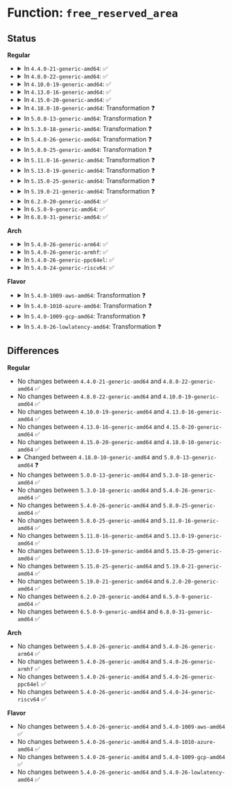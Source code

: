 # Function: <code>free_reserved_area</code>

## Status
<b>Regular</b>
<ul>
<li>
<details>
<summary>In <code>4.4.0-21-generic-amd64</code>: ✅</summary>

```c
long unsigned int free_reserved_area(void * start, void * end, int poison, char * s)
```

```json
{
  "name": "free_reserved_area",
  "collision_type": "Unique Global",
  "inline_type": "No",
  "funcs": [
    {
      "addr": 18446744071580504352,
      "name": "free_reserved_area",
      "external": true,
      "loc": "mm/page_alloc.c:5792",
      "file": "mm/page_alloc.c",
      "inline": "seen, unknown",
      "caller_inline": [],
      "caller_func": [
        "arch/x86/mm/init.c:free_init_pages"
      ]
    }
  ],
  "symbols": [
    {
      "addr": 18446744071580504352,
      "name": "free_reserved_area",
      "section": ".text",
      "bind": "STB_GLOBAL",
      "size": 291
    }
  ]
}
```
</details>
</li>
<li>
<details>
<summary>In <code>4.8.0-22-generic-amd64</code>: ✅</summary>

```c
long unsigned int free_reserved_area(void * start, void * end, int poison, char * s)
```

```json
{
  "name": "free_reserved_area",
  "collision_type": "Unique Global",
  "inline_type": "No",
  "funcs": [
    {
      "addr": 18446744071580586336,
      "name": "free_reserved_area",
      "external": true,
      "loc": "mm/page_alloc.c:6419",
      "file": "mm/page_alloc.c",
      "inline": "seen, unknown",
      "caller_inline": [],
      "caller_func": [
        "arch/x86/mm/init.c:free_init_pages"
      ]
    }
  ],
  "symbols": [
    {
      "addr": 18446744071580586336,
      "name": "free_reserved_area",
      "section": ".text",
      "bind": "STB_GLOBAL",
      "size": 295
    }
  ]
}
```
</details>
</li>
<li>
<details>
<summary>In <code>4.10.0-19-generic-amd64</code>: ✅</summary>

```c
long unsigned int free_reserved_area(void * start, void * end, int poison, char * s)
```

```json
{
  "name": "free_reserved_area",
  "collision_type": "Unique Global",
  "inline_type": "No",
  "funcs": [
    {
      "addr": 18446744071580653248,
      "name": "free_reserved_area",
      "external": true,
      "loc": "mm/page_alloc.c:6458",
      "file": "mm/page_alloc.c",
      "inline": "seen, unknown",
      "caller_inline": [],
      "caller_func": [
        "arch/x86/mm/init.c:free_init_pages"
      ]
    }
  ],
  "symbols": [
    {
      "addr": 18446744071580653248,
      "name": "free_reserved_area",
      "section": ".text",
      "bind": "STB_GLOBAL",
      "size": 273
    }
  ]
}
```
</details>
</li>
<li>
<details>
<summary>In <code>4.13.0-16-generic-amd64</code>: ✅</summary>

```c
long unsigned int free_reserved_area(void * start, void * end, int poison, char * s)
```

```json
{
  "name": "free_reserved_area",
  "collision_type": "Unique Global",
  "inline_type": "No",
  "funcs": [
    {
      "addr": 18446744071580686128,
      "name": "free_reserved_area",
      "external": true,
      "loc": "mm/page_alloc.c:6753",
      "file": "mm/page_alloc.c",
      "inline": "seen, unknown",
      "caller_inline": [],
      "caller_func": [
        "arch/x86/mm/init.c:free_init_pages"
      ]
    }
  ],
  "symbols": [
    {
      "addr": 18446744071580686128,
      "name": "free_reserved_area",
      "section": ".text",
      "bind": "STB_GLOBAL",
      "size": 272
    }
  ]
}
```
</details>
</li>
<li>
<details>
<summary>In <code>4.15.0-20-generic-amd64</code>: ✅</summary>

```c
long unsigned int free_reserved_area(void * start, void * end, int poison, char * s)
```

```json
{
  "name": "free_reserved_area",
  "collision_type": "Unique Global",
  "inline_type": "No",
  "funcs": [
    {
      "addr": 18446744071580769104,
      "name": "free_reserved_area",
      "external": true,
      "loc": "mm/page_alloc.c:6766",
      "file": "mm/page_alloc.c",
      "inline": "seen, unknown",
      "caller_inline": [],
      "caller_func": [
        "arch/x86/mm/init.c:free_init_pages"
      ]
    }
  ],
  "symbols": [
    {
      "addr": 18446744071580769104,
      "name": "free_reserved_area",
      "section": ".text",
      "bind": "STB_GLOBAL",
      "size": 272
    }
  ]
}
```
</details>
</li>
<li>
<details>
<summary>In <code>4.18.0-10-generic-amd64</code>: Transformation ❓</summary>

```c
long unsigned int free_reserved_area(void * start, void * end, int poison, char * s)
```

```json
{
  "name": "free_reserved_area",
  "collision_type": "Unique Global",
  "inline_type": "No",
  "funcs": [
    {
      "addr": 0,
      "name": "free_reserved_area",
      "external": true,
      "loc": "mm/page_alloc.c:6934",
      "file": "mm/page_alloc.c",
      "inline": "seen, unknown",
      "caller_inline": [],
      "caller_func": [
        "arch/x86/mm/init.c:free_init_pages"
      ]
    }
  ],
  "symbols": [
    {
      "addr": 18446744071580921133,
      "name": "free_reserved_area.cold.114",
      "section": ".text",
      "bind": "STB_LOCAL",
      "size": 29
    },
    {
      "addr": 18446744071580905312,
      "name": "free_reserved_area",
      "section": ".text",
      "bind": "STB_GLOBAL",
      "size": 295
    }
  ]
}
```
</details>
</li>
<li>
<details>
<summary>In <code>5.0.0-13-generic-amd64</code>: Transformation ❓</summary>

```c
long unsigned int free_reserved_area(void * start, void * end, int poison, const char * s)
```

```json
{
  "name": "free_reserved_area",
  "collision_type": "Unique Global",
  "inline_type": "No",
  "funcs": [
    {
      "addr": 0,
      "name": "free_reserved_area",
      "external": true,
      "loc": "mm/page_alloc.c:7239",
      "file": "mm/page_alloc.c",
      "inline": "seen, unknown",
      "caller_inline": [],
      "caller_func": [
        "arch/x86/mm/init.c:free_init_pages"
      ]
    }
  ],
  "symbols": [
    {
      "addr": 18446744071580997079,
      "name": "free_reserved_area.cold.118",
      "section": ".text",
      "bind": "STB_LOCAL",
      "size": 29
    },
    {
      "addr": 18446744071580979968,
      "name": "free_reserved_area",
      "section": ".text",
      "bind": "STB_GLOBAL",
      "size": 295
    }
  ]
}
```
</details>
</li>
<li>
<details>
<summary>In <code>5.3.0-18-generic-amd64</code>: Transformation ❓</summary>

```c
long unsigned int free_reserved_area(void * start, void * end, int poison, const char * s)
```

```json
{
  "name": "free_reserved_area",
  "collision_type": "Unique Global",
  "inline_type": "No",
  "funcs": [
    {
      "addr": 0,
      "name": "free_reserved_area",
      "external": true,
      "loc": "mm/page_alloc.c:7441",
      "file": "mm/page_alloc.c",
      "inline": "seen, unknown",
      "caller_inline": [],
      "caller_func": [
        "init/main.c:free_initmem",
        "init/initramfs.c:free_initrd_mem",
        "arch/x86/mm/init.c:free_init_pages"
      ]
    }
  ],
  "symbols": [
    {
      "addr": 18446744071581418548,
      "name": "free_reserved_area.cold",
      "section": ".text",
      "bind": "STB_LOCAL",
      "size": 29
    },
    {
      "addr": 18446744071581411344,
      "name": "free_reserved_area",
      "section": ".text",
      "bind": "STB_GLOBAL",
      "size": 341
    }
  ]
}
```
</details>
</li>
<li>
<details>
<summary>In <code>5.4.0-26-generic-amd64</code>: Transformation ❓</summary>

```c
long unsigned int free_reserved_area(void * start, void * end, int poison, const char * s)
```

```json
{
  "name": "free_reserved_area",
  "collision_type": "Unique Global",
  "inline_type": "No",
  "funcs": [
    {
      "addr": 0,
      "name": "free_reserved_area",
      "external": true,
      "loc": "mm/page_alloc.c:7471",
      "file": "mm/page_alloc.c",
      "inline": "seen, unknown",
      "caller_inline": [],
      "caller_func": [
        "init/main.c:free_initmem",
        "init/initramfs.c:free_initrd_mem",
        "arch/x86/mm/init.c:free_init_pages"
      ]
    }
  ],
  "symbols": [
    {
      "addr": 18446744071581479499,
      "name": "free_reserved_area.cold",
      "section": ".text",
      "bind": "STB_LOCAL",
      "size": 29
    },
    {
      "addr": 18446744071581472368,
      "name": "free_reserved_area",
      "section": ".text",
      "bind": "STB_GLOBAL",
      "size": 341
    }
  ]
}
```
</details>
</li>
<li>
<details>
<summary>In <code>5.8.0-25-generic-amd64</code>: Transformation ❓</summary>

```c
long unsigned int free_reserved_area(void * start, void * end, int poison, const char * s)
```

```json
{
  "name": "free_reserved_area",
  "collision_type": "Unique Global",
  "inline_type": "No",
  "funcs": [
    {
      "addr": 0,
      "name": "free_reserved_area",
      "external": true,
      "loc": "mm/page_alloc.c:7500",
      "file": "mm/page_alloc.c",
      "inline": "seen, unknown",
      "caller_inline": [],
      "caller_func": [
        "init/main.c:free_initmem",
        "init/initramfs.c:free_initrd_mem",
        "arch/x86/mm/init.c:free_init_pages"
      ]
    }
  ],
  "symbols": [
    {
      "addr": 18446744071581684489,
      "name": "free_reserved_area.cold",
      "section": ".text",
      "bind": "STB_LOCAL",
      "size": 29
    },
    {
      "addr": 18446744071581678400,
      "name": "free_reserved_area",
      "section": ".text",
      "bind": "STB_GLOBAL",
      "size": 358
    }
  ]
}
```
</details>
</li>
<li>
<details>
<summary>In <code>5.11.0-16-generic-amd64</code>: Transformation ❓</summary>

```c
long unsigned int free_reserved_area(void * start, void * end, int poison, const char * s)
```

```json
{
  "name": "free_reserved_area",
  "collision_type": "Unique Global",
  "inline_type": "No",
  "funcs": [
    {
      "addr": 0,
      "name": "free_reserved_area",
      "external": true,
      "loc": "mm/page_alloc.c:7646",
      "file": "mm/page_alloc.c",
      "inline": "seen, unknown",
      "caller_inline": [],
      "caller_func": [
        "init/main.c:free_initmem",
        "init/initramfs.c:free_initrd_mem",
        "arch/x86/mm/init.c:free_init_pages"
      ]
    }
  ],
  "symbols": [
    {
      "addr": 18446744071591331389,
      "name": "free_reserved_area.cold",
      "section": ".text",
      "bind": "STB_LOCAL",
      "size": 29
    },
    {
      "addr": 18446744071581726224,
      "name": "free_reserved_area",
      "section": ".text",
      "bind": "STB_GLOBAL",
      "size": 339
    }
  ]
}
```
</details>
</li>
<li>
<details>
<summary>In <code>5.13.0-19-generic-amd64</code>: Transformation ❓</summary>

```c
long unsigned int free_reserved_area(void * start, void * end, int poison, const char * s)
```

```json
{
  "name": "free_reserved_area",
  "collision_type": "Unique Global",
  "inline_type": "No",
  "funcs": [
    {
      "addr": 0,
      "name": "free_reserved_area",
      "external": true,
      "loc": "mm/page_alloc.c:7864",
      "file": "mm/page_alloc.c",
      "inline": "seen, unknown",
      "caller_inline": [],
      "caller_func": [
        "init/main.c:free_initmem",
        "init/initramfs.c:free_initrd_mem",
        "arch/x86/mm/init.c:free_init_pages"
      ]
    }
  ],
  "symbols": [
    {
      "addr": 18446744071591273536,
      "name": "free_reserved_area.cold",
      "section": ".text",
      "bind": "STB_LOCAL",
      "size": 29
    },
    {
      "addr": 18446744071581748368,
      "name": "free_reserved_area",
      "section": ".text",
      "bind": "STB_GLOBAL",
      "size": 341
    }
  ]
}
```
</details>
</li>
<li>
<details>
<summary>In <code>5.15.0-25-generic-amd64</code>: Transformation ❓</summary>

```c
long unsigned int free_reserved_area(void * start, void * end, int poison, const char * s)
```

```json
{
  "name": "free_reserved_area",
  "collision_type": "Unique Global",
  "inline_type": "No",
  "funcs": [
    {
      "addr": 0,
      "name": "free_reserved_area",
      "external": true,
      "loc": "mm/page_alloc.c:8106",
      "file": "mm/page_alloc.c",
      "inline": "seen, unknown",
      "caller_inline": [],
      "caller_func": [
        "init/main.c:free_initmem",
        "init/initramfs.c:free_initrd_mem",
        "arch/x86/mm/init.c:free_init_pages"
      ]
    }
  ],
  "symbols": [
    {
      "addr": 18446744071592207517,
      "name": "free_reserved_area.cold",
      "section": ".text",
      "bind": "STB_LOCAL",
      "size": 29
    },
    {
      "addr": 18446744071582028096,
      "name": "free_reserved_area",
      "section": ".text",
      "bind": "STB_GLOBAL",
      "size": 341
    }
  ]
}
```
</details>
</li>
<li>
<details>
<summary>In <code>5.19.0-21-generic-amd64</code>: Transformation ❓</summary>

```c
long unsigned int free_reserved_area(void * start, void * end, int poison, const char * s)
```

```json
{
  "name": "free_reserved_area",
  "collision_type": "Unique Global",
  "inline_type": "No",
  "funcs": [
    {
      "addr": 0,
      "name": "free_reserved_area",
      "external": true,
      "loc": "mm/page_alloc.c:8292",
      "file": "mm/page_alloc.c",
      "inline": "seen, unknown",
      "caller_inline": [],
      "caller_func": [
        "init/main.c:free_initmem",
        "init/initramfs.c:free_initrd_mem",
        "arch/x86/mm/init.c:free_init_pages"
      ]
    }
  ],
  "symbols": [
    {
      "addr": 18446744071593985128,
      "name": "free_reserved_area.cold",
      "section": ".text",
      "bind": "STB_LOCAL",
      "size": 29
    },
    {
      "addr": 18446744071582455360,
      "name": "free_reserved_area",
      "section": ".text",
      "bind": "STB_GLOBAL",
      "size": 344
    }
  ]
}
```
</details>
</li>
<li>
<details>
<summary>In <code>6.2.0-20-generic-amd64</code>: ✅</summary>

```c
long unsigned int free_reserved_area(void * start, void * end, int poison, const char * s)
```

```json
{
  "name": "free_reserved_area",
  "collision_type": "Unique Global",
  "inline_type": "No",
  "funcs": [
    {
      "addr": 18446744071582969200,
      "name": "free_reserved_area",
      "external": true,
      "loc": "mm/page_alloc.c:8466",
      "file": "mm/page_alloc.c",
      "inline": "seen, unknown",
      "caller_inline": [],
      "caller_func": [
        "init/main.c:free_initmem",
        "init/initramfs.c:free_initrd_mem",
        "arch/x86/mm/init.c:free_init_pages"
      ]
    }
  ],
  "symbols": [
    {
      "addr": 18446744071582969200,
      "name": "free_reserved_area",
      "section": ".text",
      "bind": "STB_GLOBAL",
      "size": 364
    }
  ]
}
```
</details>
</li>
<li>
<details>
<summary>In <code>6.5.0-9-generic-amd64</code>: ✅</summary>

```c
long unsigned int free_reserved_area(void * start, void * end, int poison, const char * s)
```

```json
{
  "name": "free_reserved_area",
  "collision_type": "Unique Global",
  "inline_type": "No",
  "funcs": [
    {
      "addr": 18446744071583181632,
      "name": "free_reserved_area",
      "external": true,
      "loc": "mm/page_alloc.c:5529",
      "file": "mm/page_alloc.c",
      "inline": "seen, unknown",
      "caller_inline": [],
      "caller_func": [
        "init/main.c:free_initmem",
        "init/initramfs.c:free_initrd_mem",
        "arch/x86/mm/init.c:free_initrd_mem"
      ]
    }
  ],
  "symbols": [
    {
      "addr": 18446744071583181632,
      "name": "free_reserved_area",
      "section": ".text",
      "bind": "STB_GLOBAL",
      "size": 364
    }
  ]
}
```
</details>
</li>
<li>
<details>
<summary>In <code>6.8.0-31-generic-amd64</code>: ✅</summary>

```c
long unsigned int free_reserved_area(void * start, void * end, int poison, const char * s)
```

```json
{
  "name": "free_reserved_area",
  "collision_type": "Unique Global",
  "inline_type": "No",
  "funcs": [
    {
      "addr": 18446744071583365664,
      "name": "free_reserved_area",
      "external": true,
      "loc": "mm/page_alloc.c:5671",
      "file": "mm/page_alloc.c",
      "inline": "seen, unknown",
      "caller_inline": [],
      "caller_func": [
        "init/main.c:free_initmem",
        "init/initramfs.c:free_initrd_mem",
        "arch/x86/mm/init.c:free_initrd_mem"
      ]
    }
  ],
  "symbols": [
    {
      "addr": 18446744071583365664,
      "name": "free_reserved_area",
      "section": ".text",
      "bind": "STB_GLOBAL",
      "size": 364
    }
  ]
}
```
</details>
</li>
</ul>
<b>Arch</b>
<ul>
<li>
<details>
<summary>In <code>5.4.0-26-generic-arm64</code>: ✅</summary>

```c
long unsigned int free_reserved_area(void * start, void * end, int poison, const char * s)
```

```json
{
  "name": "free_reserved_area",
  "collision_type": "Unique Global",
  "inline_type": "No",
  "funcs": [
    {
      "addr": 18446603336492882760,
      "name": "free_reserved_area",
      "external": true,
      "loc": "mm/page_alloc.c:7471",
      "file": "mm/page_alloc.c",
      "inline": "seen, unknown",
      "caller_inline": [],
      "caller_func": [
        "init/main.c:free_initmem",
        "init/initramfs.c:free_initrd_mem",
        "arch/arm64/mm/init.c:free_initrd_mem",
        "arch/arm64/mm/init.c:free_initmem"
      ]
    }
  ],
  "symbols": [
    {
      "addr": 18446603336492882760,
      "name": "free_reserved_area",
      "section": ".text",
      "bind": "STB_GLOBAL",
      "size": 328
    }
  ]
}
```
</details>
</li>
<li>
<details>
<summary>In <code>5.4.0-26-generic-armhf</code>: ✅</summary>

```c
long unsigned int free_reserved_area(void * start, void * end, int poison, const char * s)
```

```json
{
  "name": "free_reserved_area",
  "collision_type": "Unique Global",
  "inline_type": "No",
  "funcs": [
    {
      "addr": 3226682452,
      "name": "free_reserved_area",
      "external": true,
      "loc": "mm/page_alloc.c:7471",
      "file": "mm/page_alloc.c",
      "inline": "seen, unknown",
      "caller_inline": [],
      "caller_func": [
        "init/main.c:free_initmem",
        "init/initramfs.c:free_initrd_mem",
        "arch/arm/mm/init.c:free_initrd_mem",
        "arch/arm/mm/init.c:free_initmem"
      ]
    }
  ],
  "symbols": [
    {
      "addr": 3226682452,
      "name": "free_reserved_area",
      "section": ".text",
      "bind": "STB_GLOBAL",
      "size": 280
    }
  ]
}
```
</details>
</li>
<li>
<details>
<summary>In <code>5.4.0-26-generic-ppc64el</code>: ✅</summary>

```c
long unsigned int free_reserved_area(void * start, void * end, int poison, const char * s)
```

```json
{
  "name": "free_reserved_area",
  "collision_type": "Unique Global",
  "inline_type": "No",
  "funcs": [
    {
      "addr": 13835058055286279040,
      "name": "free_reserved_area",
      "external": true,
      "loc": "mm/page_alloc.c:7471",
      "file": "mm/page_alloc.c",
      "inline": "seen, unknown",
      "caller_inline": [],
      "caller_func": [
        "init/main.c:free_initmem",
        "init/initramfs.c:free_initrd_mem",
        "arch/powerpc/kernel/fadump.c:fadump_free_cpu_notes_buf",
        "arch/powerpc/mm/mem.c:free_initmem"
      ]
    }
  ],
  "symbols": [
    {
      "addr": 13835058055286279040,
      "name": "free_reserved_area",
      "section": ".text",
      "bind": "STB_GLOBAL",
      "size": 532
    }
  ]
}
```
</details>
</li>
<li>
<details>
<summary>In <code>5.4.0-24-generic-riscv64</code>: ✅</summary>

```c
long unsigned int free_reserved_area(void * start, void * end, int poison, const char * s)
```

```json
{
  "name": "free_reserved_area",
  "collision_type": "Unique Global",
  "inline_type": "No",
  "funcs": [
    {
      "addr": 18446743936272823854,
      "name": "free_reserved_area",
      "external": true,
      "loc": "mm/page_alloc.c:7471",
      "file": "mm/page_alloc.c",
      "inline": "seen, unknown",
      "caller_inline": [],
      "caller_func": [
        "init/main.c:free_initmem",
        "init/initramfs.c:free_initrd_mem"
      ]
    }
  ],
  "symbols": [
    {
      "addr": 18446743936272823854,
      "name": "free_reserved_area",
      "section": ".text",
      "bind": "STB_GLOBAL",
      "size": 334
    }
  ]
}
```
</details>
</li>
</ul>
<b>Flavor</b>
<ul>
<li>
<details>
<summary>In <code>5.4.0-1009-aws-amd64</code>: Transformation ❓</summary>

```c
long unsigned int free_reserved_area(void * start, void * end, int poison, const char * s)
```

```json
{
  "name": "free_reserved_area",
  "collision_type": "Unique Global",
  "inline_type": "No",
  "funcs": [
    {
      "addr": 0,
      "name": "free_reserved_area",
      "external": true,
      "loc": "mm/page_alloc.c:7471",
      "file": "mm/page_alloc.c",
      "inline": "seen, unknown",
      "caller_inline": [],
      "caller_func": [
        "init/main.c:free_initmem",
        "init/initramfs.c:free_initrd_mem",
        "arch/x86/mm/init.c:free_init_pages"
      ]
    }
  ],
  "symbols": [
    {
      "addr": 18446744071581448347,
      "name": "free_reserved_area.cold",
      "section": ".text",
      "bind": "STB_LOCAL",
      "size": 29
    },
    {
      "addr": 18446744071581441216,
      "name": "free_reserved_area",
      "section": ".text",
      "bind": "STB_GLOBAL",
      "size": 341
    }
  ]
}
```
</details>
</li>
<li>
<details>
<summary>In <code>5.4.0-1010-azure-amd64</code>: Transformation ❓</summary>

```c
long unsigned int free_reserved_area(void * start, void * end, int poison, const char * s)
```

```json
{
  "name": "free_reserved_area",
  "collision_type": "Unique Global",
  "inline_type": "No",
  "funcs": [
    {
      "addr": 0,
      "name": "free_reserved_area",
      "external": true,
      "loc": "mm/page_alloc.c:7471",
      "file": "mm/page_alloc.c",
      "inline": "seen, unknown",
      "caller_inline": [],
      "caller_func": [
        "init/main.c:free_initmem",
        "init/initramfs.c:free_initrd_mem",
        "arch/x86/mm/init.c:free_init_pages"
      ]
    }
  ],
  "symbols": [
    {
      "addr": 18446744071581390715,
      "name": "free_reserved_area.cold",
      "section": ".text",
      "bind": "STB_LOCAL",
      "size": 29
    },
    {
      "addr": 18446744071581383600,
      "name": "free_reserved_area",
      "section": ".text",
      "bind": "STB_GLOBAL",
      "size": 341
    }
  ]
}
```
</details>
</li>
<li>
<details>
<summary>In <code>5.4.0-1009-gcp-amd64</code>: Transformation ❓</summary>

```c
long unsigned int free_reserved_area(void * start, void * end, int poison, const char * s)
```

```json
{
  "name": "free_reserved_area",
  "collision_type": "Unique Global",
  "inline_type": "No",
  "funcs": [
    {
      "addr": 0,
      "name": "free_reserved_area",
      "external": true,
      "loc": "mm/page_alloc.c:7471",
      "file": "mm/page_alloc.c",
      "inline": "seen, unknown",
      "caller_inline": [],
      "caller_func": [
        "init/main.c:free_initmem",
        "init/initramfs.c:free_initrd_mem",
        "arch/x86/mm/init.c:free_init_pages"
      ]
    }
  ],
  "symbols": [
    {
      "addr": 18446744071581439547,
      "name": "free_reserved_area.cold",
      "section": ".text",
      "bind": "STB_LOCAL",
      "size": 29
    },
    {
      "addr": 18446744071581432416,
      "name": "free_reserved_area",
      "section": ".text",
      "bind": "STB_GLOBAL",
      "size": 341
    }
  ]
}
```
</details>
</li>
<li>
<details>
<summary>In <code>5.4.0-26-lowlatency-amd64</code>: Transformation ❓</summary>

```c
long unsigned int free_reserved_area(void * start, void * end, int poison, const char * s)
```

```json
{
  "name": "free_reserved_area",
  "collision_type": "Unique Global",
  "inline_type": "No",
  "funcs": [
    {
      "addr": 0,
      "name": "free_reserved_area",
      "external": true,
      "loc": "mm/page_alloc.c:7471",
      "file": "mm/page_alloc.c",
      "inline": "seen, unknown",
      "caller_inline": [],
      "caller_func": [
        "init/main.c:free_initmem",
        "init/initramfs.c:free_initrd_mem",
        "arch/x86/mm/init.c:free_init_pages"
      ]
    }
  ],
  "symbols": [
    {
      "addr": 18446744071581504043,
      "name": "free_reserved_area.cold",
      "section": ".text",
      "bind": "STB_LOCAL",
      "size": 29
    },
    {
      "addr": 18446744071581496912,
      "name": "free_reserved_area",
      "section": ".text",
      "bind": "STB_GLOBAL",
      "size": 341
    }
  ]
}
```
</details>
</li>
</ul>

## Differences
<b>Regular</b>
<ul>
<li>
No changes between <code>4.4.0-21-generic-amd64</code> and <code>4.8.0-22-generic-amd64</code> ✅
</li>
<li>
No changes between <code>4.8.0-22-generic-amd64</code> and <code>4.10.0-19-generic-amd64</code> ✅
</li>
<li>
No changes between <code>4.10.0-19-generic-amd64</code> and <code>4.13.0-16-generic-amd64</code> ✅
</li>
<li>
No changes between <code>4.13.0-16-generic-amd64</code> and <code>4.15.0-20-generic-amd64</code> ✅
</li>
<li>
No changes between <code>4.15.0-20-generic-amd64</code> and <code>4.18.0-10-generic-amd64</code> ✅
</li>
<li>
<details>
<summary>Changed between <code>4.18.0-10-generic-amd64</code> and <code>5.0.0-13-generic-amd64</code> ❓</summary>
<ul>
<li>
<b>Param type changed. </b>
<code>char * s</code> ➡️ <code>const char * s</code>
</li>
</ul>
</details>
</li>
<li>
No changes between <code>5.0.0-13-generic-amd64</code> and <code>5.3.0-18-generic-amd64</code> ✅
</li>
<li>
No changes between <code>5.3.0-18-generic-amd64</code> and <code>5.4.0-26-generic-amd64</code> ✅
</li>
<li>
No changes between <code>5.4.0-26-generic-amd64</code> and <code>5.8.0-25-generic-amd64</code> ✅
</li>
<li>
No changes between <code>5.8.0-25-generic-amd64</code> and <code>5.11.0-16-generic-amd64</code> ✅
</li>
<li>
No changes between <code>5.11.0-16-generic-amd64</code> and <code>5.13.0-19-generic-amd64</code> ✅
</li>
<li>
No changes between <code>5.13.0-19-generic-amd64</code> and <code>5.15.0-25-generic-amd64</code> ✅
</li>
<li>
No changes between <code>5.15.0-25-generic-amd64</code> and <code>5.19.0-21-generic-amd64</code> ✅
</li>
<li>
No changes between <code>5.19.0-21-generic-amd64</code> and <code>6.2.0-20-generic-amd64</code> ✅
</li>
<li>
No changes between <code>6.2.0-20-generic-amd64</code> and <code>6.5.0-9-generic-amd64</code> ✅
</li>
<li>
No changes between <code>6.5.0-9-generic-amd64</code> and <code>6.8.0-31-generic-amd64</code> ✅
</li>
</ul>
<b>Arch</b>
<ul>
<li>
No changes between <code>5.4.0-26-generic-amd64</code> and <code>5.4.0-26-generic-arm64</code> ✅
</li>
<li>
No changes between <code>5.4.0-26-generic-amd64</code> and <code>5.4.0-26-generic-armhf</code> ✅
</li>
<li>
No changes between <code>5.4.0-26-generic-amd64</code> and <code>5.4.0-26-generic-ppc64el</code> ✅
</li>
<li>
No changes between <code>5.4.0-26-generic-amd64</code> and <code>5.4.0-24-generic-riscv64</code> ✅
</li>
</ul>
<b>Flavor</b>
<ul>
<li>
No changes between <code>5.4.0-26-generic-amd64</code> and <code>5.4.0-1009-aws-amd64</code> ✅
</li>
<li>
No changes between <code>5.4.0-26-generic-amd64</code> and <code>5.4.0-1010-azure-amd64</code> ✅
</li>
<li>
No changes between <code>5.4.0-26-generic-amd64</code> and <code>5.4.0-1009-gcp-amd64</code> ✅
</li>
<li>
No changes between <code>5.4.0-26-generic-amd64</code> and <code>5.4.0-26-lowlatency-amd64</code> ✅
</li>
</ul>
